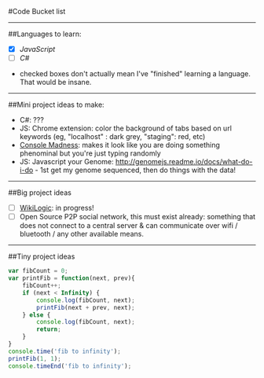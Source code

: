 #Code Bucket list

---

##Languages to learn:

 - [x] *JavaScript* 
 - [ ] *C#*

* checked boxes don't actually mean I've "finished" learning a language. That would be insane.

---

##Mini project ideas to make:

 - C#: ???
 - JS: Chrome extension: color the background of tabs based on url keywords (eg, "localhost" : dark grey, "staging": red, etc)
 - [Console Madness](https://github.com/ijmccallum/consoleMadness): makes it look like you are doing something phenominal but you're just typing randomly
 - JS: Javascript your Genome: http://genomejs.readme.io/docs/what-do-i-do - 1st get my genome sequenced, then do things with the data!

---

##Big project ideas

 - [ ] [WikiLogic](https://github.com/WikiLogic/WikiLogic): in progress!
 - [ ] Open Source P2P social network, this must exist already: something that does not connect to a central server & can communicate over wifi / bluetooth / any other available means.

---

##Tiny project ideas

```javascript
var fibCount = 0;
var printFib = function(next, prev){
	fibCount++;
	if (next < Infinity) {
		console.log(fibCount, next);
		printFib(next + prev, next);
	} else {
		console.log(fibCount, next);
		return;
	}
}
console.time('fib to infinity');
printFib(1, 1);
console.timeEnd('fib to infinity');
```
